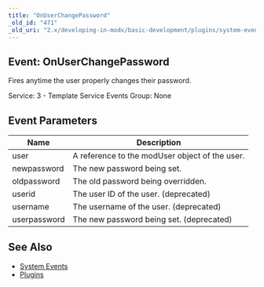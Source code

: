 ```yaml
---
title: "OnUserChangePassword"
_old_id: "471"
_old_uri: "2.x/developing-in-modx/basic-development/plugins/system-events/onuserchangepassword"
---
```


## Event: OnUserChangePassword

Fires anytime the user properly changes their password.

Service: 3 - Template Service Events 
Group: None

## Event Parameters

| Name | Description |
|------|-------------|
| user | A reference to the modUser object of the user. |
| newpassword | The new password being set. |
| oldpassword | The old password being overridden. |
| userid | The user ID of the user. (deprecated) |
| username | The username of the user. (deprecated) |
| userpassword | The new password being set. (deprecated) |
## See Also

- [System Events](developing-in-modx/basic-development/plugins/system-events "System Events")
- [Plugins](developing-in-modx/basic-development/plugins "Plugins")